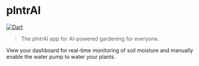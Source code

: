 # plntrAI

[![Dart](https://github.com/plntrAI/plntrAI/actions/workflows/dart.yml/badge.svg)](https://github.com/plntrAI/plntrAI/actions/workflows/dart.yml)

> The plntrAI app for AI-powered gardening for everyone.

View your dashboard for real-time monitoring of soil moisture and manually enable the water pump to water your plants.
